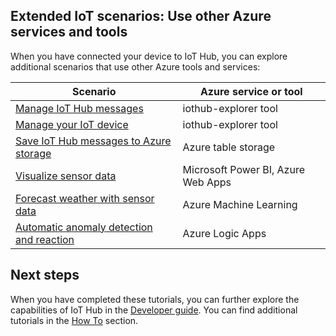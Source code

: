 ## Extended IoT scenarios: Use other Azure services and tools

When you have connected your device to IoT Hub, you can explore additional scenarios that use other Azure tools and services:

| Scenario                                                   | Azure service or tool              |
|----------------------------------------------------------- |------------------------------------|
| [Manage IoT Hub messages][Mg_IoT_Hub_Msg]                  | iothub-explorer tool               |
| [Manage your IoT device][Mg_IoT_Dv]                        | iothub-explorer tool               |
| [Save IoT Hub messages to Azure storage][Sv_IoT_Msg_Stor]  | Azure table storage                |
| [Visualize sensor data][Vis_Data]                          | Microsoft Power BI, Azure Web Apps |
| [Forecast weather with sensor data][Weather_Forecast]      | Azure Machine Learning             |
| [Automatic anomaly detection and reaction][Anomaly_Detect] | Azure Logic Apps                   |

## Next steps

When you have completed these tutorials, you can further explore the capabilities of IoT Hub in the [Developer guide][lnk-dev-guide]. You can find additional tutorials in the [How To][lnk-how-to] section.


[Mg_IoT_Hub_Msg]: ../articles/iot-hub/iot-hub-explorer-cloud-device-messaging.md
[Mg_IoT_Dv]: ../articles/iot-hub/iot-hub-device-management-iothub-explorer.md
[Sv_IoT_Msg_Stor]: ../articles/iot-hub/iot-hub-store-data-in-azure-table-storage.md
[Vis_Data]: ../articles/iot-hub/iot-hub-live-data-visualization-in-power-bi.md
[Weather_Forecast]: ../articles/iot-hub/iot-hub-weather-forecast-machine-learning.md
[Anomaly_Detect]: ../articles/iot-hub/iot-hub-monitoring-notifications-with-azure-logic-apps.md
[lnk-dev-guide]: ../articles/iot-hub/iot-hub-devguide.md
[lnk-how-to]: ../articles/iot-hub/iot-hub-how-to.md